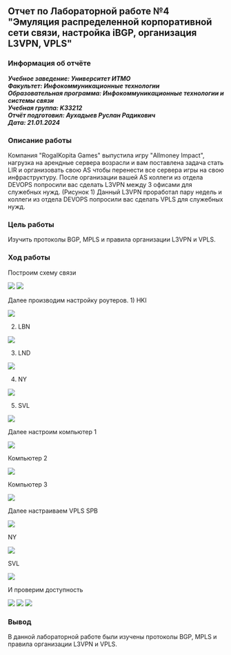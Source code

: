 ## Отчет по Лабораторной работе №4 <br> "Эмуляция распределенной корпоративной сети связи, настройка iBGP, организация L3VPN, VPLS"
### Информация об отчёте

***Учебное заведение: Университет ИТМО***  
***Факультет: Инфокоммуникационные технологии***  
***Образовательная программа: Инфокоммуникационные технологии и системы связи***  
***Учебная группа: K33212***  
***Отчёт подготовил: Аухадыев Руслан Радикович***  
***Дата: 21.01.2024***  

### Описание работы  

Компания "RogaIKopita Games" выпустила игру "Allmoney Impact", нагрузка на арендные сервера возрасли и вам поставлена задача стать LIR и организовать свою AS чтобы перенести все сервера игры на свою инфраструктуру. После организации вашей AS коллеги из отдела DEVOPS попросили вас сделать L3VPN между 3 офисами для служебных нужд. (Рисунок 1) Данный L3VPN проработал пару недель и коллеги из отдела DEVOPS попросили вас сделать VPLS для служебных нужд.

### Цель работы  

Изучить протоколы BGP, MPLS и правила организации L3VPN и VPLS.

### Ход работы  

Построим схему связи

![](/lab4/images/1.png)
![](/lab4/images/2.png)

Далее производим настройку роутеров. 1) HKI

![](/lab4/images/3.png)

2) LBN

![](/lab4/images/4.png)

3) LND

![](/lab4/images/5.png)

4) NY

![](/lab4/images/6.png)

5) SVL

![](/lab4/images/7.png)

Далее настроим компьютер 1

![](/lab4/images/8.png)

Компьютер 2

![](/lab4/images/9.png)

Компьютер 3

![](/lab4/images/10.png)

Далее настраиваем VPLS
SPB

![](/lab4/images/11.png)

NY

![](/lab4/images/12.png)

SVL

![](/lab4/images/13.png)

И проверим доступность

![](/lab4/images/14.png)
![](/lab4/images/15.png)
![](/lab4/images/16.png)

### Вывод

В данной лабораторной работе были изучены протоколы BGP, MPLS и правила организации L3VPN и VPLS.

